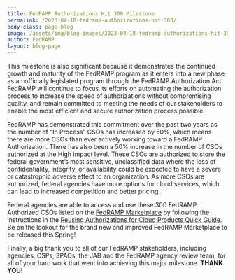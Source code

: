 ```yaml
---
title: FedRAMP Authorizations Hit 300 Milestone
permalink: /2023-04-18-fedramp-authorizations-hit-300/
body-class: page-blog
image: /assets/img/blog-images/2023-04-18-fedramp-authorizations-hit-300.png
author: FedRAMP
layout: blog-page
---
```

This milestone is also significant because it demonstrates the continued growth and maturity of the FedRAMP program as it enters into a new phase as an officially legislated program through the FedRAMP Authorization Act. FedRAMP will continue to focus its efforts on automating the authorization process to increase the speed of authorizations without compromising quality, and remain committed to meeting the needs of our stakeholders to enable the most efficient and secure authorization process possible.  

FedRAMP has demonstrated this commitment over the past two years as the number of “In Process” CSOs has increased by 50%, which means there are more CSOs than ever actively working toward a FedRAMP Authorization. There has also been a 50% increase in the number of CSOs authorized at the High impact level.  These CSOs are authorized to store the federal government’s most sensitive, unclassified data where the loss of confidentiality, integrity, or availability could be expected to have a severe or catastrophic adverse effect to an organization. As more CSOs are authorized, federal agencies have more options for cloud services, which can lead to increased competition and better pricing.

Federal agencies are able to access and use these 300 FedRAMP Authorized CSOs listed on the <a href="https://marketplace.fedramp.gov/" target="_blank" rel="noopener noreferrer">FedRAMP Marketplace</a> by following the instructions in the <a href="https://www.fedramp.gov/assets/resources/documents/Reusing_Authorizations_for_Cloud_Products_Quick_Guide.pdf" target="_blank" rel="noopener noreferrer">Reusing Authorizations for Cloud Products Quick Guide</a>. Be on the lookout for the brand new and improved FedRAMP Marketplace to be released this Spring!

Finally, a big thank you to all of our FedRAMP stakeholders, including agencies, CSPs, 3PAOs, the JAB and the FedRAMP agency review team, for all of your hard work that went into achieving this major milestone. <b>THANK YOU!</b> 
